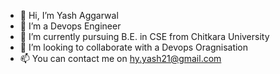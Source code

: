 - 👋 Hi, I’m Yash Aggarwal
- 👀 I’m a Devops Engineer
- 🌱 I’m currently pursuing B.E. in CSE from Chitkara University
- 💞️ I’m looking to collaborate with a Devops Oragnisation
- 📫 You can contact me on hy.yash21@gmail.com
<!---
hy-yash21/hy-yash21 is a ✨ special ✨ repository because its `README.md` (this file) appears on your GitHub profile.
You can click the Preview link to take a look at your changes.
--->
